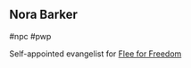 ## Nora Barker

#npc #pwp 

Self-appointed evangelist for [Flee for Freedom](../../../Gaming/StarsWithoutNumber/PiratesWithoutPlunder/Flee%20for%20Freedom.md)